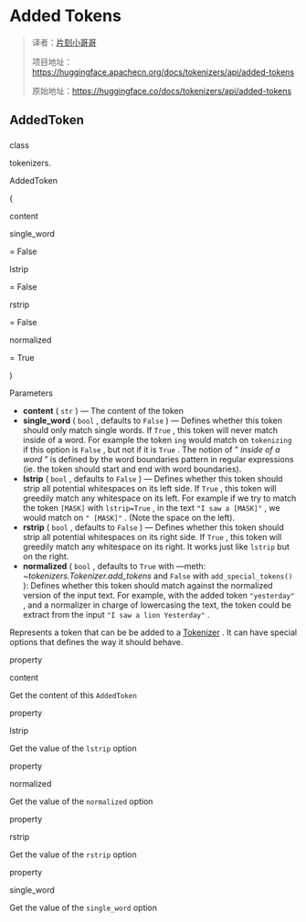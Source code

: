 # Added Tokens

> 译者：[片刻小哥哥](https://github.com/jiangzhonglian)
>
> 项目地址：<https://huggingface.apachecn.org/docs/tokenizers/api/added-tokens>
>
> 原始地址：<https://huggingface.co/docs/tokenizers/api/added-tokens>


## AddedToken




### 




 class
 

 tokenizers.
 

 AddedToken




 (
 


 content
 


 single\_word
 
 = False
 




 lstrip
 
 = False
 




 rstrip
 
 = False
 




 normalized
 
 = True
 



 )
 


 Parameters
 




* **content** 
 (
 `str` 
 ) — The content of the token
* **single\_word** 
 (
 `bool` 
 , defaults to
 `False` 
 ) —
Defines whether this token should only match single words. If
 `True` 
 , this
token will never match inside of a word. For example the token
 `ing` 
 would match
on
 `tokenizing` 
 if this option is
 `False` 
 , but not if it is
 `True` 
.
The notion of ”
 *inside of a word* 
 ” is defined by the word boundaries pattern in
regular expressions (ie. the token should start and end with word boundaries).
* **lstrip** 
 (
 `bool` 
 , defaults to
 `False` 
 ) —
Defines whether this token should strip all potential whitespaces on its left side.
If
 `True` 
 , this token will greedily match any whitespace on its left. For
example if we try to match the token
 `[MASK]` 
 with
 `lstrip=True` 
 , in the text
 `"I saw a [MASK]"` 
 , we would match on
 `" [MASK]"` 
. (Note the space on the left).
* **rstrip** 
 (
 `bool` 
 , defaults to
 `False` 
 ) —
Defines whether this token should strip all potential whitespaces on its right
side. If
 `True` 
 , this token will greedily match any whitespace on its right.
It works just like
 `lstrip` 
 but on the right.
* **normalized** 
 (
 `bool` 
 , defaults to
 `True` 
 with —meth:
 *~tokenizers.Tokenizer.add\_tokens* 
 and
 `False` 
 with
 `add_special_tokens()` 
 ):
Defines whether this token should match against the normalized version of the input
text. For example, with the added token
 `"yesterday"` 
 , and a normalizer in charge of
lowercasing the text, the token could be extract from the input
 `"I saw a lion Yesterday"` 
.


 Represents a token that can be be added to a
 [Tokenizer](/docs/tokenizers/v0.13.4.rc2/en/api/tokenizer#tokenizers.Tokenizer) 
.
It can have special options that defines the way it should behave.
 


 property
 

 content
 


 Get the content of this
 `AddedToken` 




 property
 

 lstrip
 


 Get the value of the
 `lstrip` 
 option
 



 property
 

 normalized
 


 Get the value of the
 `normalized` 
 option
 



 property
 

 rstrip
 


 Get the value of the
 `rstrip` 
 option
 



 property
 

 single\_word
 


 Get the value of the
 `single_word` 
 option